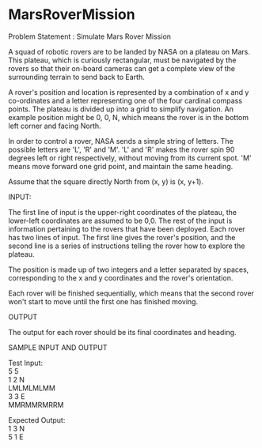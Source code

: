 MarsRoverMission
================

Problem Statement : Simulate Mars Rover Mission

A squad of robotic rovers are to be landed by NASA on a plateau on Mars. This plateau, which is curiously rectangular, must be navigated by the rovers so that their on-board cameras can get a complete view of the surrounding terrain to send back to Earth. 

A rover's position and location is represented by a combination of x and y co-ordinates and a letter representing one of the four cardinal compass points. The plateau is divided up into a grid to simplify navigation. An example position might be 0, 0, N, which means the rover is in the bottom left corner and facing North. 

In order to control a rover, NASA sends a simple string of letters. The possible letters are 'L', 'R' and 'M'. 'L' and 'R' makes the rover spin 90 degrees left or right respectively, without moving from its current spot. 'M' means move forward one grid point, and maintain the same heading. 

Assume that the square directly North from (x, y) is (x, y+1). 

INPUT: 

The first line of input is the upper-right coordinates of the plateau, the lower-left coordinates are assumed to be 0,0. The rest of the input is information pertaining to the rovers that have been deployed. Each rover has two lines of input. The first line gives the rover's position, and the second line is a series of instructions telling the rover how to explore the plateau. 

The position is made up of two integers and a letter separated by spaces, corresponding to the x and y coordinates and the rover's orientation. 

Each rover will be finished sequentially, which means that the second rover won't start to move until the first one has finished moving. 

OUTPUT 

The output for each rover should be its final coordinates and heading. 

SAMPLE INPUT AND OUTPUT 

Test Input:  
5 5  
1 2 N  
LMLMLMLMM  
3 3 E  
MMRMMRMRRM  

Expected Output:  
1 3 N  
5 1 E  


